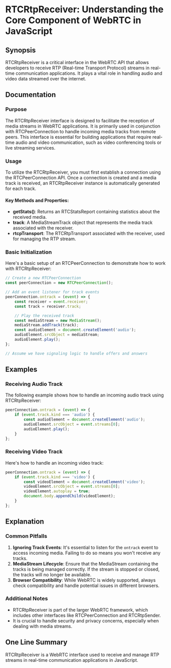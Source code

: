 <!--
Meta Description: # RTCRtpReceiver: Understanding the Core Component of WebRTC in JavaScript ## Synopsis RTCRtpReceiver is a critical interface in the WebRTC API that a...
Meta Keywords: track, event, rtcrtpreceiver, audio, video
-->

# RTCRtpReceiver: Understanding the Core Component of WebRTC in JavaScript

## Synopsis
RTCRtpReceiver is a critical interface in the WebRTC API that allows developers to receive RTP (Real-time Transport Protocol) streams in real-time communication applications. It plays a vital role in handling audio and video data streamed over the internet.

## Documentation
### Purpose
The RTCRtpReceiver interface is designed to facilitate the reception of media streams in WebRTC applications. It is primarily used in conjunction with RTCPeerConnection to handle incoming media tracks from remote peers. This interface is essential for building applications that require real-time audio and video communication, such as video conferencing tools or live streaming services.

### Usage
To utilize the RTCRtpReceiver, you must first establish a connection using the RTCPeerConnection API. Once a connection is created and a media track is received, an RTCRtpReceiver instance is automatically generated for each track. 

#### Key Methods and Properties:
- **getStats()**: Returns an RTCStatsReport containing statistics about the received media.
- **track**: A MediaStreamTrack object that represents the media track associated with the receiver.
- **rtcpTransport**: The RTCRtpTransport associated with the receiver, used for managing the RTP stream.

### Basic Initialization
Here's a basic setup of an RTCPeerConnection to demonstrate how to work with RTCRtpReceiver:

```javascript
// Create a new RTCPeerConnection
const peerConnection = new RTCPeerConnection();

// Add an event listener for track events
peerConnection.ontrack = (event) => {
    const receiver = event.receiver;
    const track = receiver.track;

    // Play the received track
    const mediaStream = new MediaStream();
    mediaStream.addTrack(track);
    const audioElement = document.createElement('audio');
    audioElement.srcObject = mediaStream;
    audioElement.play();
};

// Assume we have signaling logic to handle offers and answers
```

## Examples
### Receiving Audio Track
The following example shows how to handle an incoming audio track using RTCRtpReceiver:

```javascript
peerConnection.ontrack = (event) => {
    if (event.track.kind === 'audio') {
        const audioElement = document.createElement('audio');
        audioElement.srcObject = event.streams[0];
        audioElement.play();
    }
};
```

### Receiving Video Track
Here's how to handle an incoming video track:

```javascript
peerConnection.ontrack = (event) => {
    if (event.track.kind === 'video') {
        const videoElement = document.createElement('video');
        videoElement.srcObject = event.streams[0];
        videoElement.autoplay = true;
        document.body.appendChild(videoElement);
    }
};
```

## Explanation
### Common Pitfalls
1. **Ignoring Track Events**: It's essential to listen for the `ontrack` event to access incoming media. Failing to do so means you won't receive any tracks.
2. **MediaStream Lifecycle**: Ensure that the MediaStream containing the tracks is being managed correctly. If the stream is stopped or closed, the tracks will no longer be available.
3. **Browser Compatibility**: While WebRTC is widely supported, always check compatibility and handle potential issues in different browsers.

### Additional Notes
- RTCRtpReceiver is part of the larger WebRTC framework, which includes other interfaces like RTCPeerConnection and RTCRtpSender.
- It is crucial to handle security and privacy concerns, especially when dealing with media streams.

## One Line Summary
RTCRtpReceiver is a WebRTC interface used to receive and manage RTP streams in real-time communication applications in JavaScript.